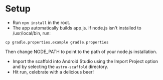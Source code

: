 # Setup

- Run `npm install` in the root.
- The app automatically builds app.js. If node.js isn't installed to /usr/local/bin, run:

```
cp gradle.properties.example gradle.properties
```

Then change NODE_PATH to point to the path of your node.js installation.

- Import the scaffold into Android Studio using the Import Project option and by selecting the `astro-scaffold` directory.
- Hit run, celebrate with a delicious beer!

